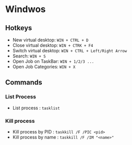# Windwos

## Hotkeys

- New  virtual desktop: `WIN + CTRL + D`
- Close virtual desktop: `WIN + CTRK + F4`
- Switch virtual desktop:  `WIN + CTRL + Left/Right Arrow`
- Search: `WIN + S`
- Open Job on TaskBar: `WIN + 1/2/3 ... `
- Open Job Categories: `WIN + X`



## Commands

### List Process

- List process : `tasklist`


### Kill process

- Kill process by PID : `taskkill /F /PIC <pid>`
- Kill process by name : `taskkill /F /IM "<name>"`





